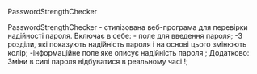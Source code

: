 PasswordStrengthChecker

PasswordStrengthChecker - стилізована веб-програма для перевірки надійності пароля.
Включає в себе: - поле для введення пароля; -3 розділи, які показують надійність пароля і на основі цього змінюють колір; -інформаційне поле яке описує надійність пароля ;
Додатково: Зміни в силі пароля відбуватися в реальному часі !;
